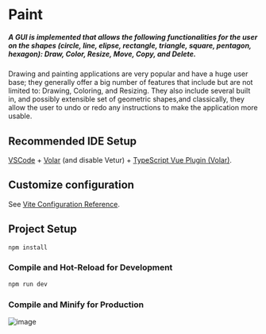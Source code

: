 # Paint
##### A GUI is implemented that allows the following functionalities for the user on the shapes (circle, line, elipse, rectangle, triangle, square, pentagon, hexagon): Draw, Color, Resize, Move, Copy, and Delete.
 Drawing and painting applications are very popular and have a huge user base; they generally offer a big number of features that include but are not limited to: Drawing, Coloring, and Resizing. They also include several built in, and possibly extensible set of geometric shapes,and classically, they allow the user to undo or redo any instructions to make the application more usable.
 ## Recommended IDE Setup

[VSCode](https://code.visualstudio.com/) + [Volar](https://marketplace.visualstudio.com/items?itemName=Vue.volar) (and disable Vetur) + [TypeScript Vue Plugin (Volar)](https://marketplace.visualstudio.com/items?itemName=Vue.vscode-typescript-vue-plugin).

## Customize configuration

See [Vite Configuration Reference](https://vitejs.dev/config/).

## Project Setup

```sh
npm install
```

### Compile and Hot-Reload for Development

```sh
npm run dev
```

### Compile and Minify for Production
 ![image](https://github.com/ranimeshehata/Paint/assets/121239735/b41e2896-1235-4a77-9d5b-8792d57b4232)
